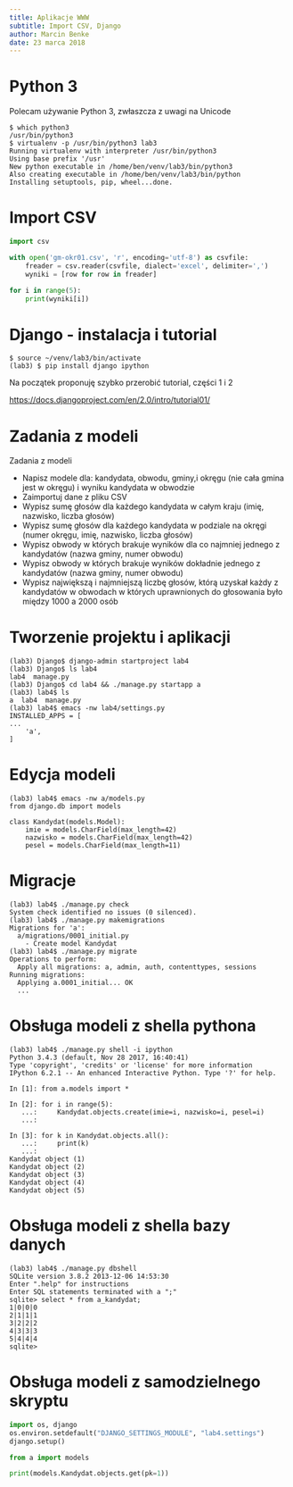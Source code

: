 ```yaml
---
title: Aplikacje WWW
subtitle: Import CSV, Django
author: Marcin Benke
date: 23 marca 2018
---
```


# Python 3

Polecam używanie Python 3, zwłaszcza z uwagi na Unicode

```
$ which python3
/usr/bin/python3
$ virtualenv -p /usr/bin/python3 lab3
Running virtualenv with interpreter /usr/bin/python3
Using base prefix '/usr'
New python executable in /home/ben/venv/lab3/bin/python3
Also creating executable in /home/ben/venv/lab3/bin/python
Installing setuptools, pip, wheel...done.
```

# Import CSV

``` python
import csv

with open('gm-okr01.csv', 'r', encoding='utf-8') as csvfile:
    freader = csv.reader(csvfile, dialect='excel', delimiter=',')
    wyniki = [row for row in freader]

for i in range(5):
    print(wyniki[i])
```

# Django - instalacja i tutorial

```
$ source ~/venv/lab3/bin/activate
(lab3) $ pip install django ipython
```

Na początek proponuję szybko przerobić tutorial, części 1 i 2

<https://docs.djangoproject.com/en/2.0/intro/tutorial01/>

# Zadania z modeli

Zadania z modeli

* Napisz modele dla: kandydata, obwodu, gminy,i okręgu (nie cała gmina jest w okręgu) i wyniku kandydata w obwodzie
* Zaimportuj dane z pliku CSV
* Wypisz sumę głosów dla każdego kandydata w całym kraju (imię, nazwisko, liczba głosów)
* Wypisz sumę głosów dla każdego kandydata w podziale na okręgi (numer okręgu, imię, nazwisko, liczba głosów)
* Wypisz obwody w których brakuje wyników dla co najmniej jednego z kandydatów (nazwa gminy, numer obwodu)
* Wypisz obwody w których brakuje wyników dokładnie jednego z kandydatów (nazwa gminy, numer obwodu)
* Wypisz największą i najmniejszą liczbę głosów, którą uzyskał każdy z kandydatów w obwodach w których uprawnionych do głosowania było między 1000 a 2000 osób

# Tworzenie projektu i aplikacji

```
(lab3) Django$ django-admin startproject lab4
(lab3) Django$ ls lab4
lab4  manage.py
(lab3) Django$ cd lab4 && ./manage.py startapp a
(lab3) lab4$ ls
a  lab4  manage.py
(lab3) lab4$ emacs -nw lab4/settings.py
INSTALLED_APPS = [
...
    'a',
]
```

# Edycja modeli

```
(lab3) lab4$ emacs -nw a/models.py 
from django.db import models

class Kandydat(models.Model):
    imie = models.CharField(max_length=42)
    nazwisko = models.CharField(max_length=42)
    pesel = models.CharField(max_length=11)
```

# Migracje

```
(lab3) lab4$ ./manage.py check
System check identified no issues (0 silenced).
(lab3) lab4$ ./manage.py makemigrations
Migrations for 'a':
  a/migrations/0001_initial.py
    - Create model Kandydat
(lab3) lab4$ ./manage.py migrate
Operations to perform:
  Apply all migrations: a, admin, auth, contenttypes, sessions
Running migrations:
  Applying a.0001_initial... OK
  ...
```

# Obsługa modeli z shella pythona

```
(lab3) lab4$ ./manage.py shell -i ipython
Python 3.4.3 (default, Nov 28 2017, 16:40:41) 
Type 'copyright', 'credits' or 'license' for more information
IPython 6.2.1 -- An enhanced Interactive Python. Type '?' for help.

In [1]: from a.models import *

In [2]: for i in range(5):
   ...:     Kandydat.objects.create(imie=i, nazwisko=i, pesel=i)
   ...:     

In [3]: for k in Kandydat.objects.all():
   ...:     print(k)
   ...:     
Kandydat object (1)
Kandydat object (2)
Kandydat object (3)
Kandydat object (4)
Kandydat object (5)
```

# Obsługa modeli z shella bazy danych

```
(lab3) lab4$ ./manage.py dbshell
SQLite version 3.8.2 2013-12-06 14:53:30
Enter ".help" for instructions
Enter SQL statements terminated with a ";"
sqlite> select * from a_kandydat;
1|0|0|0
2|1|1|1
3|2|2|2
4|3|3|3
5|4|4|4
sqlite> 
```

# Obsługa modeli z samodzielnego skryptu

``` python
import os, django
os.environ.setdefault("DJANGO_SETTINGS_MODULE", "lab4.settings")
django.setup()

from a import models

print(models.Kandydat.objects.get(pk=1))
```
